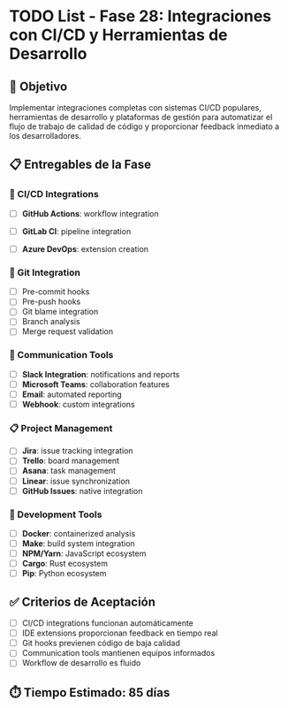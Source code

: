 # TODO List - Fase 28: Integraciones con CI/CD y Herramientas de Desarrollo

## 🎯 Objetivo
Implementar integraciones completas con sistemas CI/CD populares, herramientas de desarrollo y plataformas de gestión para automatizar el flujo de trabajo de calidad de código y proporcionar feedback inmediato a los desarrolladores.

## 📋 Entregables de la Fase

### 🚀 CI/CD Integrations
- [ ] **GitHub Actions**: workflow integration
- [ ] **GitLab CI**: pipeline integration
- [ ] **Azure DevOps**: extension creation


### 🔗 Git Integration
- [ ] Pre-commit hooks
- [ ] Pre-push hooks
- [ ] Git blame integration
- [ ] Branch analysis
- [ ] Merge request validation

### 💬 Communication Tools
- [ ] **Slack Integration**: notifications and reports
- [ ] **Microsoft Teams**: collaboration features
- [ ] **Email**: automated reporting
- [ ] **Webhook**: custom integrations

### 📋 Project Management
- [ ] **Jira**: issue tracking integration
- [ ] **Trello**: board management
- [ ] **Asana**: task management
- [ ] **Linear**: issue synchronization
- [ ] **GitHub Issues**: native integration

### 🔧 Development Tools
- [ ] **Docker**: containerized analysis
- [ ] **Make**: build system integration
- [ ] **NPM/Yarn**: JavaScript ecosystem
- [ ] **Cargo**: Rust ecosystem
- [ ] **Pip**: Python ecosystem

## ✅ Criterios de Aceptación
- [ ] CI/CD integrations funcionan automáticamente
- [ ] IDE extensions proporcionan feedback en tiempo real
- [ ] Git hooks previenen código de baja calidad
- [ ] Communication tools mantienen equipos informados
- [ ] Workflow de desarrollo es fluido

## ⏱️ Tiempo Estimado: 85 días
